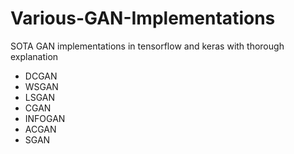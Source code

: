 # Various-GAN-Implementations
SOTA GAN implementations in tensorflow and keras with thorough explanation
* DCGAN
* WSGAN
* LSGAN
* CGAN
* INFOGAN
* ACGAN
* SGAN
